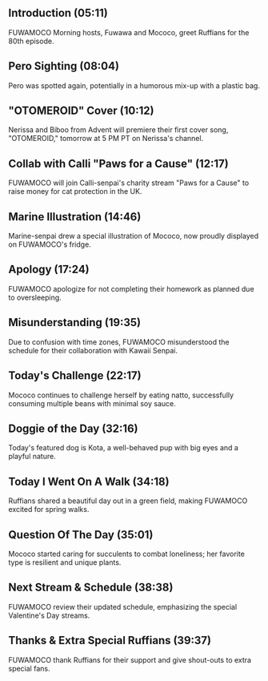 ## Introduction (05:11)

FUWAMOCO Morning hosts, Fuwawa and Mococo, greet Ruffians for the 80th episode.

## Pero Sighting (08:04)

Pero was spotted again, potentially in a humorous mix-up with a plastic bag.

## "OTOMEROID" Cover (10:12)

Nerissa and Biboo from Advent will premiere their first cover song, "OTOMEROID," tomorrow at 5 PM PT on Nerissa's channel.

## Collab with Calli "Paws for a Cause" (12:17)

FUWAMOCO will join Calli-senpai's charity stream "Paws for a Cause" to raise money for cat protection in the UK.

## Marine Illustration (14:46)

Marine-senpai drew a special illustration of Mococo, now proudly displayed on FUWAMOCO's fridge.

## Apology (17:24)

FUWAMOCO apologize for not completing their homework as planned due to oversleeping.

## Misunderstanding (19:35)

Due to confusion with time zones, FUWAMOCO misunderstood the schedule for their collaboration with Kawaii Senpai.

## Today's Challenge (22:17)

Mococo continues to challenge herself by eating natto, successfully consuming multiple beans with minimal soy sauce.

## Doggie of the Day (32:16)

Today's featured dog is Kota, a well-behaved pup with big eyes and a playful nature.

## Today I Went On A Walk (34:18)

Ruffians shared a beautiful day out in a green field, making FUWAMOCO excited for spring walks.

## Question Of The Day (35:01)

Mococo started caring for succulents to combat loneliness; her favorite type is resilient and unique plants.

## Next Stream & Schedule (38:38)

FUWAMOCO review their updated schedule, emphasizing the special Valentine's Day streams.

## Thanks & Extra Special Ruffians (39:37)

FUWAMOCO thank Ruffians for their support and give shout-outs to extra special fans.
